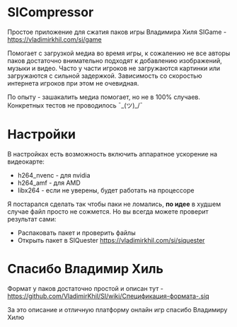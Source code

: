 # SICompressor
Простое приложение для сжатия паков игры Владимира Хиля SIGame - https://vladimirkhil.com/si/game

Помогает с загрузкой медиа во время игры, к сожалению не все авторы паков достаточно внимательно подходят к добавлению изображений, музыки и видео. Часто у части игроков не загружаются картинки или загружаются с сильной задержкой. Зависимость со скоростью интернета игроков при этом не очевидная.

По опыту - зашакалить медиа помогает, но не в 100% случаев. Конкретных тестов не проводилось ¯\_(ツ)_/¯

# Настройки
В настройках есть возможность включить аппаратное ускорение на видеокарте: 
* h264_nvenc - для nvidia
* h264_amf - для AMD
* libx264 - если не уверены, будет работать на процессоре

Я постарался сделать так чтобы паки не ломались, __по идее__ в худшем случае файл просто не сожмется. Но вы всегда можете проверит результат сами:
- Распаковать пакет и проверить файлы
- Открыть пакет в SIQuester https://vladimirkhil.com/si/siquester

# Спасибо Владимир Хиль 
Формат у паков достаточно простой и описан тут - https://github.com/VladimirKhil/SI/wiki/Спецификация-формата-.siq

За это описание и отличную платформу онлайн игр спасибо Владимиру Хилю 
